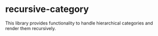 # recursive-category
This library provides functionality to handle hierarchical categories and render them recursively.
